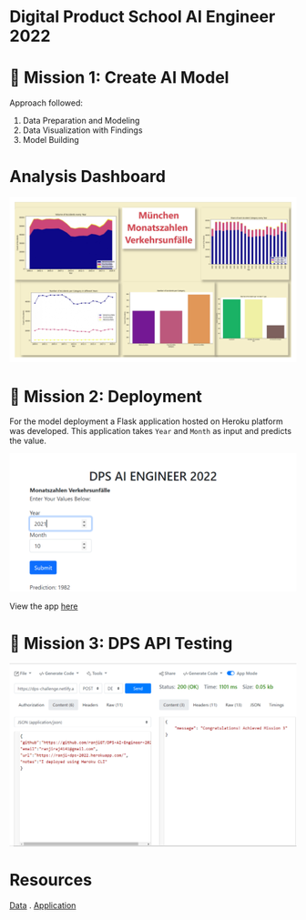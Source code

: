 # Digital Product School AI Engineer 2022

# 🚀 Mission 1: Create AI Model

Approach followed:

1. Data Preparation and Modeling
2. Data Visualization with Findings
3. Model Building

Analysis Dashboard
=======================

![](https://github.com/ranjiGT/DPS-AI-Engineer-2022/blob/dev/plots/Dashboard_page-0001.jpg)


# 🚀 Mission 2: Deployment

For the model deployment a Flask application hosted on Heroku platform was developed.
This application takes `Year` and `Month` as input and predicts the value.

![](https://github.com/ranjiGT/DPS-AI-Engineer-2022/blob/dev/plots/Deploy_1.png)

View the app [here](https://ranji-dps-2022.herokuapp.com/)


# 🚀 Mission 3: DPS API Testing

![](https://github.com/ranjiGT/DPS-AI-Engineer-2022/blob/dev/plots/Mission%203.png)

# Resources 

[Data](https://opendata.muenchen.de/dataset/monatszahlen-verkehrsunfaelle/resource/40094bd6-f82d-4979-949b-26c8dc00b9a7) . [Application](https://ranji-dps-2022.herokuapp.com/)
